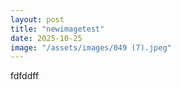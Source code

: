 ```yaml
---
layout: post
title: "newimagetest"
date: 2025-10-25
image: "/assets/images/049 (7).jpeg"
---
```


fdfddff